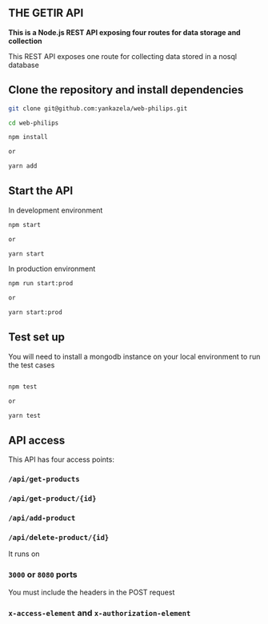 ## THE GETIR API

**This is a Node.js REST API exposing four routes for data storage and collection**

This REST API exposes one route for collecting data stored in a nosql database

## Clone the repository and install dependencies

```bash
git clone git@github.com:yankazela/web-philips.git

cd web-philips

npm install

or

yarn add
```

## Start the API 

In development environment

```bash
npm start

or

yarn start

```

In production environment

```bash
npm run start:prod

or

yarn start:prod

```
## Test set up

You will need to install a mongodb instance on your local environment to run the test cases

```bash

npm test

or

yarn test

```

## API access

This API has four access points:

### `/api/get-products`
### `/api/get-product/{id}`
### `/api/add-product`
### `/api/delete-product/{id}`

It runs on

### `3000` or `8080` ports

You must include the headers in the POST request

### `x-access-element` and `x-authorization-element`




